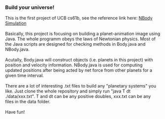 ### Build your universe!
This is the first project of UCB cs61b, see the reference link here: [NBody Simulation](https://sp19.datastructur.es/materials/proj/proj0/proj0#collecting-all-needed-input)
<br>
<br>
Basically, this project is focusing on building a planet-animation image using Java. The whole programm obeys the laws of Newtonian physics. Most of the Java scripts
are designed for checking methods in Body.java and NBody.java.
<br>
<br>
Acutally, Body.java will construct objects (i.e. planets in this project) with position and velocity information. NBody.java is used for computing
updated positions after being acted by net force from other planets for a given time interval.
<br>
<br>
There are a lot of interesting .txt files to build any "planetary systems" you like. Just clone the whole repository and simply run "java T dt ./data/xxx.txt".
T and dt can be any positive doubles, xxx.txt can be any files in the data folder.
<br>
<br>
Have fun!
